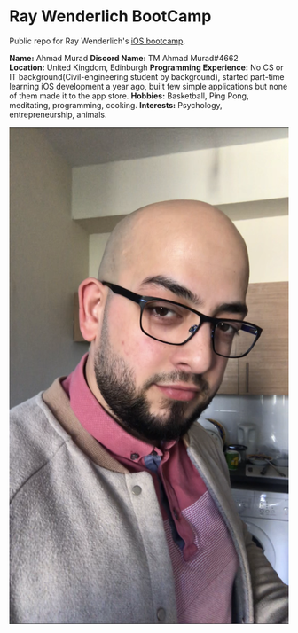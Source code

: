 # Ray Wenderlich BootCamp

Public repo for Ray Wenderlich's [iOS bootcamp](https://www.raywenderlich.com/10408731-rw-bootcamp).

**Name:** Ahmad Murad 
**Discord Name:** TM Ahmad Murad#4662  
**Location:** United Kingdom, Edinburgh 
**Programming Experience:** No CS or IT background(Civil-engineering student by background), started part-time learning iOS development a year ago, built few simple applications but none of them made it to the app store. 
**Hobbies:** Basketball, Ping Pong, meditating, programming, cooking. 
**Interests:** Psychology, entrepreneurship, animals.  

![myself](IMG_6859.PNG)

